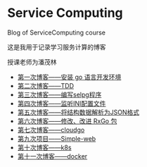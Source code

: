 # Service Computing
Blog of ServiceComputing course

这是我用于记录学习服务计算的博客

授课老师为潘茂林   

- [第一次博客——安装 go 语言开发环境](mysqrt)
- [第二次博客——TDD](TDD)
- [第三次博客——编写selpg程序](selpg)
- [第四次博客——监听INI配置文件](pconfig)
- [第五次博客——将结构数据解析为JSON格式](myjson)
- [第六次博客——修改、改进 RxGo 包](RxGo)
- [第七次博客——cloudgo](cloudgo)
- [第九次项目——Simple-web](simpleWeb)
- [第十次博客——k8s](k8s)
- [第十一次博客——docker](docker)